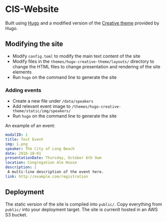 # CIS-Website

Built using [Hugo](https://gohugo.io/) and a modified version of the [Creative theme](http://themes.gohugo.io/creative/) provided by Hugo.

## Modifying the site

- Modify `config.toml` to modify the main text content of the site
- Modify files in the `themes/hugo-creative-theme/layouts/` directory to change the HTML files to change presentation and rendering of the site elements
- Run `hugo` on the command line to generate the site

### Adding events
- Create a new file under `/data/speakers`
- Add relevant event image to `/themes/hugo-creative-theme/static/img/speakers/`
- Run `hugo` on the command line to generate the site

An example of an event:

```yaml
modalID: 1
title: Test Event
img: 1.png
speaker: The City of Long Beach
date: 2016-10-01
presentationDate: Thursday, October 6th 9am
location: Congregation Ale House
description: | 
 A multi-line description of the event here.
link: http://example.com/registration
```

## Deployment

The static version of the site is compiled into `public/`. Copy everything from `public/` into your deployment target. The site is currenlt hosted in an AWS S3 bucket.
